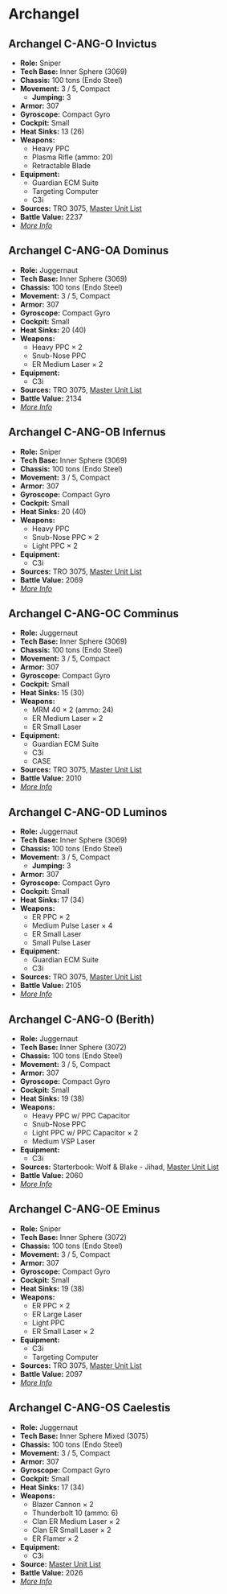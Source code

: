 # Archangel
## Archangel C-ANG-O Invictus
- **Role:** Sniper
- **Tech Base:** Inner Sphere (3069)
- **Chassis:** 100 tons (Endo Steel)
- **Movement:** 3 / 5, Compact
  - **Jumping:** 3
- **Armor:** 307
- **Gyroscope:** Compact Gyro
- **Cockpit:** Small
- **Heat Sinks:** 13 (26)
- **Weapons:**
  - Heavy PPC
  - Plasma Rifle (ammo: 20)
  - Retractable Blade
- **Equipment:**
  - Guardian ECM Suite
  - Targeting Computer
  - C3i
- **Sources:** TRO 3075, [Master Unit List](http://masterunitlist.info/Unit/Details/65/archangel-c-ang-o-invictus)
- **Battle Value:** 2237
- [*More Info*](archangel/archangel_c-ang-o_invictus.md)

## Archangel C-ANG-OA Dominus
- **Role:** Juggernaut
- **Tech Base:** Inner Sphere (3069)
- **Chassis:** 100 tons (Endo Steel)
- **Movement:** 3 / 5, Compact
- **Armor:** 307
- **Gyroscope:** Compact Gyro
- **Cockpit:** Small
- **Heat Sinks:** 20 (40)
- **Weapons:**
  - Heavy PPC × 2
  - Snub-Nose PPC
  - ER Medium Laser × 2
- **Equipment:**
  - C3i
- **Sources:** TRO 3075, [Master Unit List](http://masterunitlist.info/Unit/Details/66/archangel-c-ang-oa-dominus)
- **Battle Value:** 2134
- [*More Info*](archangel/archangel_c-ang-oa_dominus.md)

## Archangel C-ANG-OB Infernus
- **Role:** Sniper
- **Tech Base:** Inner Sphere (3069)
- **Chassis:** 100 tons (Endo Steel)
- **Movement:** 3 / 5, Compact
- **Armor:** 307
- **Gyroscope:** Compact Gyro
- **Cockpit:** Small
- **Heat Sinks:** 20 (40)
- **Weapons:**
  - Heavy PPC
  - Snub-Nose PPC × 2
  - Light PPC × 2
- **Equipment:**
  - C3i
- **Sources:** TRO 3075, [Master Unit List](http://masterunitlist.info/Unit/Details/67/archangel-c-ang-ob-infernus)
- **Battle Value:** 2069
- [*More Info*](archangel/archangel_c-ang-ob_infernus.md)

## Archangel C-ANG-OC Comminus
- **Role:** Juggernaut
- **Tech Base:** Inner Sphere (3069)
- **Chassis:** 100 tons (Endo Steel)
- **Movement:** 3 / 5, Compact
- **Armor:** 307
- **Gyroscope:** Compact Gyro
- **Cockpit:** Small
- **Heat Sinks:** 15 (30)
- **Weapons:**
  - MRM 40 × 2 (ammo: 24)
  - ER Medium Laser × 2
  - ER Small Laser
- **Equipment:**
  - Guardian ECM Suite
  - C3i
  - CASE
- **Sources:** TRO 3075, [Master Unit List](http://masterunitlist.info/Unit/Details/68/archangel-c-ang-oc-comminus)
- **Battle Value:** 2010
- [*More Info*](archangel/archangel_c-ang-oc_comminus.md)

## Archangel C-ANG-OD Luminos
- **Role:** Juggernaut
- **Tech Base:** Inner Sphere (3069)
- **Chassis:** 100 tons (Endo Steel)
- **Movement:** 3 / 5, Compact
  - **Jumping:** 3
- **Armor:** 307
- **Gyroscope:** Compact Gyro
- **Cockpit:** Small
- **Heat Sinks:** 17 (34)
- **Weapons:**
  - ER PPC × 2
  - Medium Pulse Laser × 4
  - ER Small Laser
  - Small Pulse Laser
- **Equipment:**
  - Guardian ECM Suite
  - C3i
- **Sources:** TRO 3075, [Master Unit List](http://masterunitlist.info/Unit/Details/69/archangel-c-ang-od-luminos)
- **Battle Value:** 2105
- [*More Info*](archangel/archangel_c-ang-od_luminos.md)

## Archangel C-ANG-O (Berith)
- **Role:** Juggernaut
- **Tech Base:** Inner Sphere (3072)
- **Chassis:** 100 tons (Endo Steel)
- **Movement:** 3 / 5, Compact
- **Armor:** 307
- **Gyroscope:** Compact Gyro
- **Cockpit:** Small
- **Heat Sinks:** 19 (38)
- **Weapons:**
  - Heavy PPC w/ PPC Capacitor
  - Snub-Nose PPC
  - Light PPC w/ PPC Capacitor × 2
  - Medium VSP Laser
- **Equipment:**
  - C3i
- **Sources:** Starterbook: Wolf & Blake - Jihad, [Master Unit List](http://masterunitlist.info/Unit/Details/64/archangel-c-ang-o-berith)
- **Battle Value:** 2060
- [*More Info*](archangel/archangel_c-ang-o_berith.md)

## Archangel C-ANG-OE Eminus
- **Role:** Sniper
- **Tech Base:** Inner Sphere (3072)
- **Chassis:** 100 tons (Endo Steel)
- **Movement:** 3 / 5, Compact
- **Armor:** 307
- **Gyroscope:** Compact Gyro
- **Cockpit:** Small
- **Heat Sinks:** 19 (38)
- **Weapons:**
  - ER PPC × 2
  - ER Large Laser
  - Light PPC
  - ER Small Laser × 2
- **Equipment:**
  - C3i
  - Targeting Computer
- **Sources:** TRO 3075, [Master Unit List](http://masterunitlist.info/Unit/Details/70/archangel-c-ang-oe-eminus)
- **Battle Value:** 2097
- [*More Info*](archangel/archangel_c-ang-oe_eminus.md)

## Archangel C-ANG-OS Caelestis
- **Role:** Juggernaut
- **Tech Base:** Inner Sphere Mixed (3075)
- **Chassis:** 100 tons (Endo Steel)
- **Movement:** 3 / 5, Compact
- **Armor:** 307
- **Gyroscope:** Compact Gyro
- **Cockpit:** Small
- **Heat Sinks:** 17 (34)
- **Weapons:**
  - Blazer Cannon × 2
  - Thunderbolt 10 (ammo: 6)
  - Clan ER Medium Laser × 2
  - Clan ER Small Laser × 2
  - ER Flamer × 2
- **Equipment:**
  - C3i
- **Source:** [Master Unit List](http://masterunitlist.info/Unit/Details/71/archangel-c-ang-os-caelestis)
- **Battle Value:** 2026
- [*More Info*](archangel/archangel_c-ang-os_caelestis.md)

